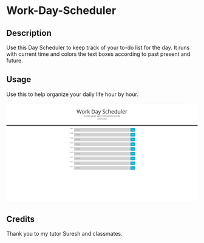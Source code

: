 # Work-Day-Scheduler

## Description

Use this Day Scheduler to keep track of your to-do list for the day. It runs with current time and colors the text boxes according to past present and future.

## Usage

Use this to help organize your daily life hour by hour.

![The following is a screenshot of the application.](/assets/Screenshot%202022-10-06%20203642.png)

## Credits

Thank you to my tutor Suresh and classmates.
